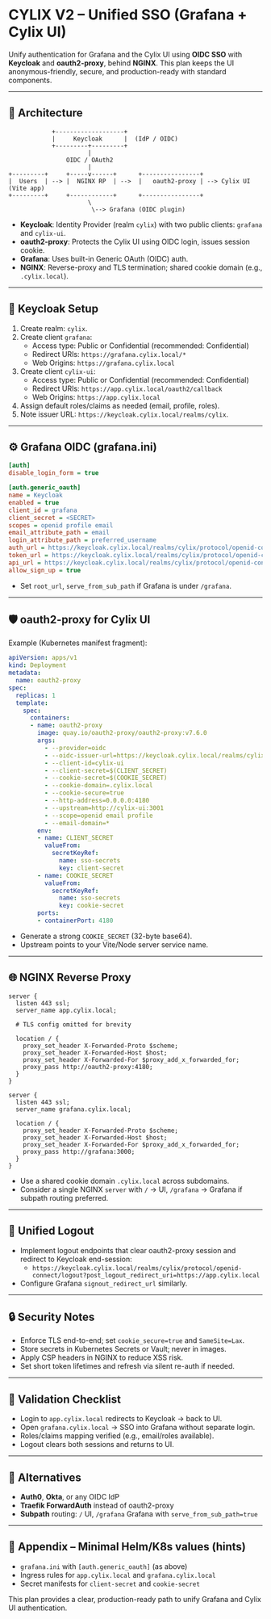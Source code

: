 # CYLIX V2 – Unified SSO (Grafana + Cylix UI)

Unify authentication for Grafana and the Cylix UI using **OIDC SSO** with **Keycloak** and **oauth2-proxy**, behind **NGINX**. This plan keeps the UI anonymous-friendly, secure, and production-ready with standard components.

---

## 🧱 Architecture

```
            +-------------------+
            |     Keycloak      |  (IdP / OIDC)
            +---------+---------+
                      |
                OIDC / OAuth2
                      |
+---------+     +-----v------+      +----------------+
|  Users  | --> |  NGINX RP  | -->  |   oauth2-proxy | --> Cylix UI (Vite app)
+---------+     +------------+      +----------------+
                      \
                       \--> Grafana (OIDC plugin)
```

- **Keycloak**: Identity Provider (realm `cylix`) with two public clients: `grafana` and `cylix-ui`.
- **oauth2-proxy**: Protects the Cylix UI using OIDC login, issues session cookie.
- **Grafana**: Uses built-in Generic OAuth (OIDC) auth.
- **NGINX**: Reverse-proxy and TLS termination; shared cookie domain (e.g., `.cylix.local`).

---

## 🔐 Keycloak Setup

1. Create realm: `cylix`.
2. Create client `grafana`:
   - Access type: Public or Confidential (recommended: Confidential)
   - Redirect URIs: `https://grafana.cylix.local/*`
   - Web Origins: `https://grafana.cylix.local`
3. Create client `cylix-ui`:
   - Access type: Public or Confidential (recommended: Confidential)
   - Redirect URIs: `https://app.cylix.local/oauth2/callback`
   - Web Origins: `https://app.cylix.local`
4. Assign default roles/claims as needed (email, profile, roles).
5. Note issuer URL: `https://keycloak.cylix.local/realms/cylix`.

---

## ⚙️ Grafana OIDC (grafana.ini)

```ini
[auth]
disable_login_form = true

[auth.generic_oauth]
name = Keycloak
enabled = true
client_id = grafana
client_secret = <SECRET>
scopes = openid profile email
email_attribute_path = email
login_attribute_path = preferred_username
auth_url = https://keycloak.cylix.local/realms/cylix/protocol/openid-connect/auth
token_url = https://keycloak.cylix.local/realms/cylix/protocol/openid-connect/token
api_url = https://keycloak.cylix.local/realms/cylix/protocol/openid-connect/userinfo
allow_sign_up = true
```

- Set `root_url`, `serve_from_sub_path` if Grafana is under `/grafana`.

---

## 🛡️ oauth2-proxy for Cylix UI

Example (Kubernetes manifest fragment):

```yaml
apiVersion: apps/v1
kind: Deployment
metadata:
  name: oauth2-proxy
spec:
  replicas: 1
  template:
    spec:
      containers:
      - name: oauth2-proxy
        image: quay.io/oauth2-proxy/oauth2-proxy:v7.6.0
        args:
          - --provider=oidc
          - --oidc-issuer-url=https://keycloak.cylix.local/realms/cylix
          - --client-id=cylix-ui
          - --client-secret=$(CLIENT_SECRET)
          - --cookie-secret=$(COOKIE_SECRET)
          - --cookie-domain=.cylix.local
          - --cookie-secure=true
          - --http-address=0.0.0.0:4180
          - --upstream=http://cylix-ui:3001
          - --scope=openid email profile
          - --email-domain=*
        env:
        - name: CLIENT_SECRET
          valueFrom:
            secretKeyRef:
              name: sso-secrets
              key: client-secret
        - name: COOKIE_SECRET
          valueFrom:
            secretKeyRef:
              name: sso-secrets
              key: cookie-secret
        ports:
        - containerPort: 4180
```

- Generate a strong `COOKIE_SECRET` (32-byte base64).
- Upstream points to your Vite/Node server service name.

---

## 🌐 NGINX Reverse Proxy

```nginx
server {
  listen 443 ssl;
  server_name app.cylix.local;

  # TLS config omitted for brevity

  location / {
    proxy_set_header X-Forwarded-Proto $scheme;
    proxy_set_header X-Forwarded-Host $host;
    proxy_set_header X-Forwarded-For $proxy_add_x_forwarded_for;
    proxy_pass http://oauth2-proxy:4180;
  }
}

server {
  listen 443 ssl;
  server_name grafana.cylix.local;

  location / {
    proxy_set_header X-Forwarded-Proto $scheme;
    proxy_set_header X-Forwarded-Host $host;
    proxy_set_header X-Forwarded-For $proxy_add_x_forwarded_for;
    proxy_pass http://grafana:3000;
  }
}
```

- Use a shared cookie domain `.cylix.local` across subdomains.
- Consider a single NGINX `server` with `/` → UI, `/grafana` → Grafana if subpath routing preferred.

---

## 🔁 Unified Logout

- Implement logout endpoints that clear oauth2-proxy session and redirect to Keycloak end-session:
  - `https://keycloak.cylix.local/realms/cylix/protocol/openid-connect/logout?post_logout_redirect_uri=https://app.cylix.local`
- Configure Grafana `signout_redirect_url` similarly.

---

## 🔒 Security Notes

- Enforce TLS end-to-end; set `cookie_secure=true` and `SameSite=Lax`.
- Store secrets in Kubernetes Secrets or Vault; never in images.
- Apply CSP headers in NGINX to reduce XSS risk.
- Set short token lifetimes and refresh via silent re-auth if needed.

---

## 🧪 Validation Checklist

- Login to `app.cylix.local` redirects to Keycloak → back to UI.
- Open `grafana.cylix.local` → SSO into Grafana without separate login.
- Roles/claims mapping verified (e.g., email/roles available).
- Logout clears both sessions and returns to UI.

---

## 🧭 Alternatives

- **Auth0**, **Okta**, or any OIDC IdP
- **Traefik ForwardAuth** instead of oauth2-proxy
- **Subpath** routing: `/` UI, `/grafana` Grafana with `serve_from_sub_path=true`

---

## 🧷 Appendix – Minimal Helm/K8s values (hints)

- `grafana.ini` with `[auth.generic_oauth]` (as above)
- Ingress rules for `app.cylix.local` and `grafana.cylix.local`
- Secret manifests for `client-secret` and `cookie-secret`

This plan provides a clear, production-ready path to unify Grafana and Cylix UI authentication.
